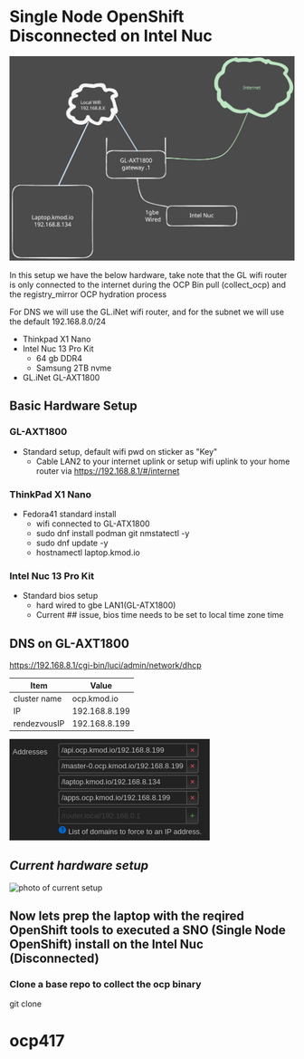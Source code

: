 # Single Node OpenShift Disconnected on Intel Nuc
![image of networking with nuc](images/network-internet-connected.excalidraw.svg)

In this setup we have the below hardware, take note that the GL wifi router is only connected to the internet during the OCP Bin pull (collect_ocp) and the registry_mirror OCP hydration process

For DNS we will use the GL.iNet wifi router, and for the subnet we will use the default 192.168.8.0/24

* Thinkpad X1 Nano
* Intel Nuc 13 Pro Kit
  * 64 gb DDR4
  * Samsung 2TB nvme
* GL.iNet GL-AXT1800

## Basic Hardware Setup

### GL-AXT1800
* Standard setup, default wifi pwd on sticker as "Key"
  * Cable LAN2 to your internet uplink or setup wifi uplink to your home router via https://192.168.8.1/#/internet
### ThinkPad X1 Nano
* Fedora41 standard install
  * wifi connected to GL-ATX1800
  * sudo dnf install podman git nmstatectl -y
  * sudo dnf update -y
  * hostnamectl laptop.kmod.io
### Intel Nuc 13 Pro Kit
* Standard bios setup
  * hard wired to gbe LAN1(GL-ATX1800)
  * Current ## issue, bios time needs to be set to local time zone time

## DNS on GL-AXT1800
https://192.168.8.1/cgi-bin/luci/admin/network/dhcp

| Item | Value |
| ------------ | ----------- |
| cluster name | ocp.kmod.io |
| IP           | 192.168.8.199 |
| rendezvousIP | 192.168.8.199 |

![dns setup](images/dns.png)

*Current hardware setup*
----------------------------------------------

![photo of current setup](images/hardware-setup.png)

## Now lets prep the laptop with the reqired OpenShift tools to executed a SNO (Single Node OpenShift) install on the Intel Nuc (Disconnected)

### Clone a base repo to collect the ocp binary

git clone 


# ocp417
